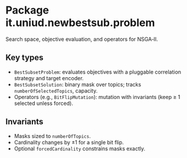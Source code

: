 # Package it.uniud.newbestsub.problem

Search space, objective evaluation, and operators for NSGA‑II.

## Key types
- `BestSubsetProblem`: evaluates objectives with a pluggable correlation strategy and target encoder.
- `BestSubsetSolution`: binary mask over topics; tracks `numberOfSelectedTopics`, capacity.
- Operators (e.g., `BitFlipMutation`): mutation with invariants (keep ≥ 1 selected unless forced).

## Invariants
- Masks sized to `numberOfTopics`.
- Cardinality changes by ±1 for a single bit flip.
- Optional `forcedCardinality` constrains masks exactly.
